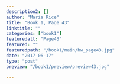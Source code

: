 ```yaml
---
description2: []
author: "Maria Rice"
title: "Book 1, Page 43"
linktitle: ""
categories: ["book1"]
featuredalt: "Page43"
featured: ""
featuredpath: "/book1/main/bw_page43.jpg"
date: "2017-06-17"
type: "post"
preview: "/book1/preview/preview43.jpg"

---
```

